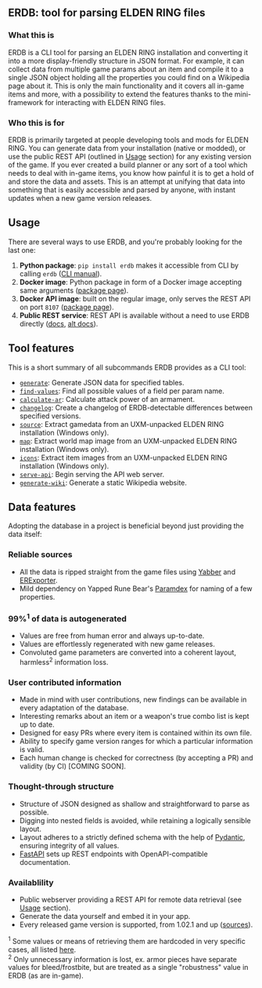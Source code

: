 ## ERDB: tool for parsing ELDEN RING files

### What this is

ERDB is a CLI tool for parsing an ELDEN RING installation and converting it into a more display-friendly structure in JSON format.
For example, it can collect data from multiple game params about an item and compile it to a single JSON object holding all the properties you could find on a Wikipedia page about it.
This is only the main functionality and it covers all in-game items and more, with a possibility to extend the features thanks to the mini-framework for interacting with ELDEN RING files.

### Who this is for

ERDB is primarily targeted at people developing tools and mods for ELDEN RING.
You can generate data from your installation (native or modded), or use the public REST API (outlined in [Usage](#usage) section) for any existing version of the game.
If you ever created a build planner or any sort of a tool which needs to deal with in-game items, you know how painful it is to get a hold of and store the data and assets.
This is an attempt at unifying that data into something that is easily accessible and parsed by anyone, with instant updates when a new game version releases.

## Usage

There are several ways to use ERDB, and you're probably looking for the last one:

1. **Python package**: `pip install erdb` makes it accessible from CLI by calling `erdb` ([CLI manual](https://github.com/EldenRingDatabase/erdb/wiki/CLI-Interface-Manual)).
1. **Docker image**: Python package in form of a Docker image accepting same arguments ([package page](https://github.com/EldenRingDatabase/erdb/pkgs/container/erdb)).
1. **Docker API image**: built on the regular image, only serves the REST API on port `8107` ([package page](https://github.com/EldenRingDatabase/erdb/pkgs/container/erdb-api)).
1. **Public REST service**: REST API is available without a need to use ERDB directly ([docs](https://api.erdb.wiki/v1/docs), [alt docs](https://api.erdb.wiki/v1/redoc)).

## Tool features

This is a short summary of all subcommands ERDB provides as a CLI tool:

* [`generate`](https://github.com/EldenRingDatabase/erdb/wiki/CLI-Interface-Manual#erdb-generate): Generate JSON data for specified tables.
* [`find-values`](https://github.com/EldenRingDatabase/erdb/wiki/CLI-Interface-Manual#erdb-find-values): Find all possible values of a field per param name.
* [`calculate-ar`](https://github.com/EldenRingDatabase/erdb/wiki/CLI-Interface-Manual#erdb-calculate-ar): Calculate attack power of an armament.
* [`changelog`](https://github.com/EldenRingDatabase/erdb/wiki/CLI-Interface-Manual#erdb-changelog): Create a changelog of ERDB-detectable differences between specified versions.
* [`source`](https://github.com/EldenRingDatabase/erdb/wiki/CLI-Interface-Manual#erdb-source): Extract gamedata from an UXM-unpacked ELDEN RING installation (Windows only).
* [`map`](https://github.com/EldenRingDatabase/erdb/wiki/CLI-Interface-Manual#erdb-map): Extract world map image from an UXM-unpacked ELDEN RING installation (Windows only).
* [`icons`](https://github.com/EldenRingDatabase/erdb/wiki/CLI-Interface-Manual#erdb-icons): Extract item images from an UXM-unpacked ELDEN RING installation (Windows only).
* [`serve-api`](https://github.com/EldenRingDatabase/erdb/wiki/CLI-Interface-Manual#erdb-serve-api): Begin serving the API web server.
* [`generate-wiki`](https://github.com/EldenRingDatabase/erdb/wiki/CLI-Interface-Manual#erdb-generate-wiki): Generate a static Wikipedia website.

## Data features

Adopting the database in a project is beneficial beyond just providing the data itself:

### Reliable sources

* All the data is ripped straight from the game files using [Yabber](https://github.com/JKAnderson/Yabber) and [ERExporter](https://github.com/EldenRingDatabase/ERExporter).
* Mild dependency on Yapped Rune Bear's [Paramdex](https://github.com/vawser/Yapped-Rune-Bear/tree/main/Paramdex/ER) for naming of a few properties.

### 99%<sup>1</sup> of data is autogenerated

* Values are free from human error and always up-to-date.
* Values are effortlessly regenerated with new game releases.
* Convoluted game parameters are converted into a coherent layout, harmless<sup>2</sup> information loss.

### User contributed information

* Made in mind with user contributions, new findings can be available in every adaptation of the database.
* Interesting remarks about an item or a weapon's true combo list is kept up to date.
* Designed for easy PRs where every item is contained within its own file.
* Ability to specify game version ranges for which a particular information is valid.
* Each human change is checked for correctness (by accepting a PR) and validity (by CI) [COMING SOON].

### Thought-through structure

* Structure of JSON designed as shallow and straightforward to parse as possible.
* Digging into nested fields is avoided, while retaining a logically sensible layout.
* Layout adheres to a strictly defined schema with the help of [Pydantic](https://docs.pydantic.dev/), ensuring integrity of all values.
* [FastAPI](https://fastapi.tiangolo.com/) sets up REST endpoints with OpenAPI-compatible documentation.

### Availablility

* Public webserver providing a REST API for remote data retrieval (see [Usage](#usage) section).
* Generate the data yourself and embed it in your app.
* Every released game version is supported, from 1.02.1 and up ([sources](https://github.com/EldenRingDatabase/erdb/tree/master/src/erdb/data/gamedata)).

<sup>1</sup> Some values or means of retrieving them are hardcoded in very specific cases, all listed [here](https://github.com/EldenRingDatabase/erdb/wiki/Data-Generation-Completeness). \
<sup>2</sup> Only unnecessary information is lost, ex. armor pieces have separate values for bleed/frostbite, but are treated as a single "robustness" value in ERDB (as are in-game).
